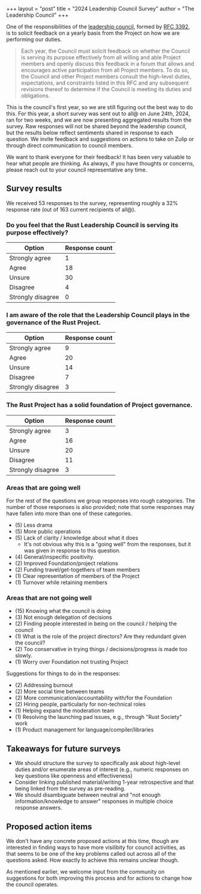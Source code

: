 +++
layout = "post"
title = "2024 Leadership Council Survey"
author = "The Leadership Council"
+++

One of the responsibilities of the [leadership council](https://www.rust-lang.org/governance/teams/leadership-council),
formed by [RFC 3392], is to solicit feedback on a yearly basis from the Project
on how we are performing our duties.

> Each year, the Council must solicit feedback on whether the Council is
> serving its purpose effectively from all willing and able Project members and
> openly discuss this feedback in a forum that allows and encourages active
> participation from all Project members. To do so, the Council and other
> Project members consult the high-level duties, expectations, and constraints
> listed in this RFC and any subsequent revisions thereof to determine if the
> Council is meeting its duties and obligations.

This is the council's first year, so we are still figuring out the best way to
do this. For this year, a short survey was sent out to all@ on June 24th, 2024,
ran for two weeks, and we are now presenting aggregated results from the
survey. Raw responses will not be shared beyond the leadership council, but the
results below reflect sentiments shared in response to each question. We invite
feedback and suggestions on actions to take on Zulip or through direct
communication to council members.

We want to thank everyone for their feedback! It has been very valuable to hear
what people are thinking. As always, if you have thoughts or concerns, please
reach out to your council representative any time.

## Survey results

We received 53 responses to the survey, representing roughly a 32% response
rate (out of 163 current recipients of all@).

### Do you feel that the Rust Leadership Council is serving its purpose effectively?

| Option            | Response count
|-------------------|---------------
| Strongly agree    | 1
| Agree             | 18
| Unsure            | 30
| Disagree          | 4
| Strongly disagree | 0

### I am aware of the role that the Leadership Council plays in the governance of the Rust Project.

| Option            | Response count
|-------------------|---------------
| Strongly agree    | 9
| Agree             | 20
| Unsure            | 14
| Disagree          | 7
| Strongly disagree | 3

### The Rust Project has a solid foundation of Project governance.

| Option            | Response count
|-------------------|---------------
| Strongly agree    | 3
| Agree             | 16
| Unsure            | 20
| Disagree          | 11
| Strongly disagree | 3

### Areas that are going well

For the rest of the questions we group responses into rough categories. The
number of those responses is also provided; note that some responses may have
fallen into more than one of these categories.

* (5) Less drama
* (5) More public operations
* (5) Lack of clarity / knowledge about what it does
  * It's not obvious why this is a "going well" from the responses, but it was
    given in response to this question.
* (4) General/inspecific positivity.
* (2) Improved Foundation/project relations
* (2) Funding travel/get-togethers of team members
* (1) Clear representation of members of the Project
* (1) Turnover while retaining members

### Areas that are not going well

* (15) Knowing what the council is doing
* (3) Not enough delegation of decisions
* (2) Finding people interested in being on the council / helping the council
* (1) What is the role of the project directors? Are they redundant given the council?
* (2) Too conservative in trying things / decisions/progress is made too slowly.
* (1) Worry over Foundation not trusting Project

Suggestions for things to do in the responses:

* (2) Addressing burnout
* (2) More social time between teams
* (2) More communication/accountability with/for the Foundation
* (2) Hiring people, particularly for non-technical roles
* (1) Helping expand the moderation team
* (1) Resolving the launching pad issues, e.g., through "Rust Society" work
* (1) Product management for language/compiler/libraries

## Takeaways for future surveys

* We should structure the survey to specifically ask about high-level duties
  and/or enumerate areas of interest (e.g., numeric responses on key questions
like openness and effectiveness)
* Consider linking published material/writing 1-year retrospective and that
  being linked from the survey as pre-reading.
* We should disambiguate between neutral and "not enough information/knowledge
  to answer" responses in multiple choice response answers.

## Proposed action items

We don't have any concrete proposed actions at this time, though are interested
in finding ways to have more visilibity for council activities, as that seems
to be one of the key problems called out across all of the questions asked. How
exactly to achieve this remains unclear though.

As mentioned earlier, we welcome input from the community on suggestions for
both improving this process and for actions to change how the council operates.

[RFC 3392]: https://rust-lang.github.io/rfcs/3392-leadership-council.html
